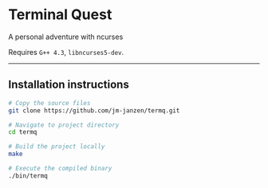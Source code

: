 # Terminal Quest

A personal adventure with ncurses

Requires `G++ 4.3`, `libncurses5-dev`.

---

## Installation instructions

```bash
# Copy the source files
git clone https://github.com/jm-janzen/termq.git
```

```bash
# Navigate to project directory
cd termq
```

```bash
# Build the project locally
make
```

```bash
# Execute the compiled binary
./bin/termq
```
  
